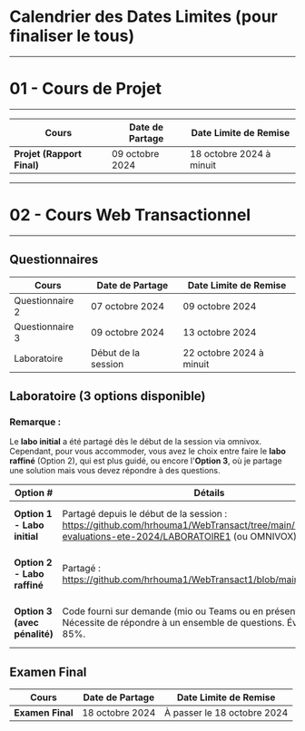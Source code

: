 # Calendrier des Dates Limites (pour finaliser le tous)

---------------------------------------
# 01 - Cours de Projet
---------------------------------------

| Cours                | Date de Partage   | Date Limite de Remise |
|----------------------|-------------------|-----------------------|
| **Projet (Rapport Final)**  | 09 octobre 2024    | 18 octobre 2024 à minuit |

---------------------------------------
# 02 - Cours Web Transactionnel
---------------------------------------

## Questionnaires

| Cours                | Date de Partage   | Date Limite de Remise |
|----------------------|-------------------|-----------------------|
| Questionnaire 2      | 07 octobre 2024    | 09 octobre 2024        |
| Questionnaire 3      | 09 octobre 2024    | 13 octobre 2024        |
| Laboratoire          | Début de la session | 22 octobre 2024 à minuit |

## Laboratoire (3 options disponible)


### Remarque :

Le **labo initial** a été partagé dès le début de la session via omnivox. Cependant, pour vous accommoder, vous avez le choix entre faire le **labo raffiné** (Option 2), qui est plus guidé, ou encore l'**Option 3**, où je partage une solution mais vous devez répondre à des questions.


| Option  #              | Détails                                           | Remise                |
|-----------------------|---------------------------------------------------|-----------------------|
| **Option 1 - Labo initial**      | Partagé depuis le début de la session :  https://github.com/hrhouma1/WebTransact/tree/main/99-evaluations-ete-2024/LABORATOIRE1 (ou OMNIVOX)           | 22 octobre 2024 à minuit |
| **Option 2  - Labo raffiné**      | Partagé : https://github.com/hrhouma1/WebTransact1/blob/main/README.md             | 22 octobre 2024 à minuit |
| **Option 3 (avec pénalité)** | Code fourni sur demande (mio ou Teams ou en présentiel). Nécessite de répondre à un ensemble de questions. Évalué sur 85%. | 22 octobre 2024 à minuit |

## Examen Final

| Cours                | Date de Partage   | Date Limite de Remise |
|----------------------|-------------------|-----------------------|
| **Examen Final**      | 18 octobre 2024   | À passer le 18 octobre 2024 |

































